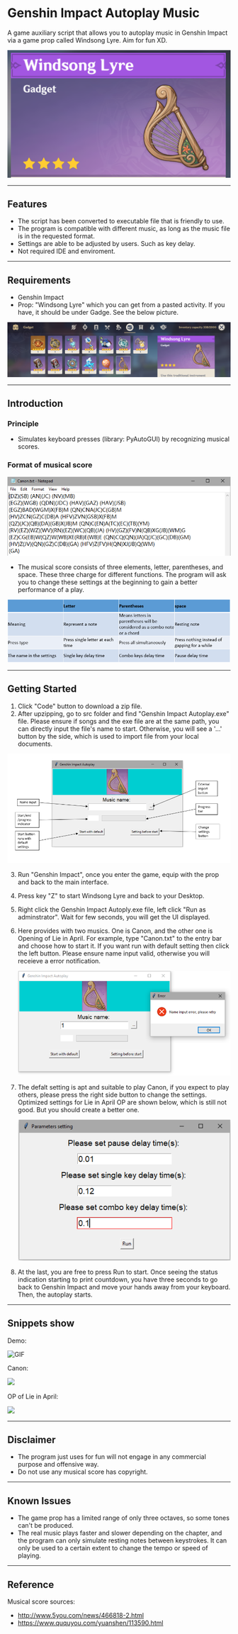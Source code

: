 # Genshin Impact Autoplay Music
A game auxiliary script that allows you to autoplay music in Genshin Impact via a game prop called Windsong Lyre. Aim for fun XD.

![Screenshot](https://github.com/FancleX/Genshin-Impact-Autoplay/blob/main/Images/WindsongLyre.png)

***
## Features
* The script has been converted to executable file that is friendly to use.
* The program is compatible with different music, as long as the music file is in the requested format.
* Settings are able to be adjusted by users. Such as key delay.
* Not required IDE and enviroment.
***
## Requirements
* Genshin Impact
* Prop: "Windsong Lyre" which you can get from a pasted activity. If you have, it should be under Gadge. See the below picture.

![Screenshot](https://github.com/FancleX/Genshin-Impact-Autoplay/blob/main/Images/Location.png)

***
## Introduction
### Principle
* Simulates keyboard presses (library: PyAutoGUI) by recognizing musical scores.
### Format of musical score
![Screenshot](https://github.com/FancleX/Genshin-Impact-Autoplay/blob/main/Images/Score_c.png)

* The musical score consists of three elements, letter, parentheses, and space. These three charge for different functions. The program will ask you to change these settings at the beginning to gain a better performance of a play.

![Screenshot](https://github.com/FancleX/Genshin-Impact-Autoplay/blob/main/Images/Explaination.PNG)

***
## Getting Started
1. Click "Code" button to download a zip file.
2. After upzipping, go to src folder and find "Genshin Impact Autoplay.exe" file. Please ensure if songs and the exe file are at the same path, you can directly input the file's name to start. Otherwise, you will see a '...' button by the side, which is used to import file from your local documents.

![Screenshot](https://github.com/FancleX/Genshin-Impact-Autoplay/blob/main/Images/Explain1.png)

3. Run "Genshin Impact", once you enter the game, equip with the prop and back to the main interface.
4. Press key "Z" to start Windsong Lyre and back to your Desktop. 
5. Right click the Genshin Impact Autoply.exe file, left click "Run as adminstrator". Wait for few seconds, you will get the UI displayed.
6. Here provides with two musics. One is Canon, and the other one is Opening of Lie in April. For example, type "Canon.txt" to the entry bar and choose how to start it. If you want run with default setting then click the left button. Please ensure name input valid, otherwise you will receieve a error notification.

	![Screenshot](https://github.com/FancleX/Genshin-Impact-Autoplay/blob/main/Images/Error.png)

7. The defalt setting is apt and suitable to play Canon, if you expect to play others, please press the right side button to change the settings. Optimized settings for Lie in April OP are shown below, which is still not good. But you should create a better one.

	![Screenshot](https://github.com/FancleX/Genshin-Impact-Autoplay/blob/main/Images/Setting.png)

8. At the last, you are free to press Run to start. Once seeing the status indication starting to print countdown, you have three seconds to go back to Genshin Impact and move your hands away from your keyboard. Then, the autoplay starts.

***
## Snippets show
Demo:

![GIF](https://github.com/FancleX/Genshin-Impact-Autoplay/blob/main/Example/Demo.gif)

Canon:

[![](https://res.cloudinary.com/marcomontalbano/image/upload/v1621880532/video_to_markdown/images/youtube--pgvWKjzbRHw-c05b58ac6eb4c4700831b2b3070cd403.jpg)](https://youtu.be/pgvWKjzbRHw "")

OP of Lie in April:

[![](https://res.cloudinary.com/marcomontalbano/image/upload/v1621880818/video_to_markdown/images/youtube--5GQwYB2WExo-c05b58ac6eb4c4700831b2b3070cd403.jpg)](https://youtu.be/5GQwYB2WExo "")
***
## Disclaimer
* The program just uses for fun will not engage in any commercial purpose and offensive way. 
* Do not use any musical score has copyright.
***
## Known Issues
* The game prop has a limited range of only three octaves, so some tones can't be produced.
* The real music plays faster and slower depending on the chapter, and the program can only simulate resting notes between keystrokes. It can only be used to a certain extent to change the tempo or speed of playing.
***
## Reference
Musical score sources:
* http://www.5you.com/news/466818-2.html
* https://www.ququyou.com/yuanshen/113590.html
